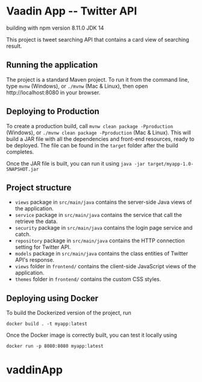 # Vaadin App -- Twitter API

building with npm version 8.11.0
JDK 14

This project is tweet searching API that contains a card view of searching result. 

## Running the application

The project is a standard Maven project. To run it from the command line,
type `mvnw` (Windows), or `./mvnw` (Mac & Linux), then open
http://localhost:8080 in your browser.

## Deploying to Production

To create a production build, call `mvnw clean package -Pproduction` (Windows),
or `./mvnw clean package -Pproduction` (Mac & Linux).
This will build a JAR file with all the dependencies and front-end resources,
ready to be deployed. The file can be found in the `target` folder after the build completes.

Once the JAR file is built, you can run it using
`java -jar target/myapp-1.0-SNAPSHOT.jar`

## Project structure

- `views` package in `src/main/java` contains the server-side Java views of the application.
- `service` package in `src/main/java` contains the service that call the retrieve the data.
- `security` package in `src/main/java` contains the login page service and catch.
- `repository` package in `src/main/java` contains the HTTP connection setting for Twitter API.
- `models` package in `src/main/java` contains the class entities of Twitter API's response.
- `views` folder in `frontend/` contains the client-side JavaScript views of the application.
- `themes` folder in `frontend/` contains the custom CSS styles.

## Deploying using Docker

To build the Dockerized version of the project, run

```
docker build . -t myapp:latest
```

Once the Docker image is correctly built, you can test it locally using

```
docker run -p 8080:8080 myapp:latest
```
# vaddinApp

